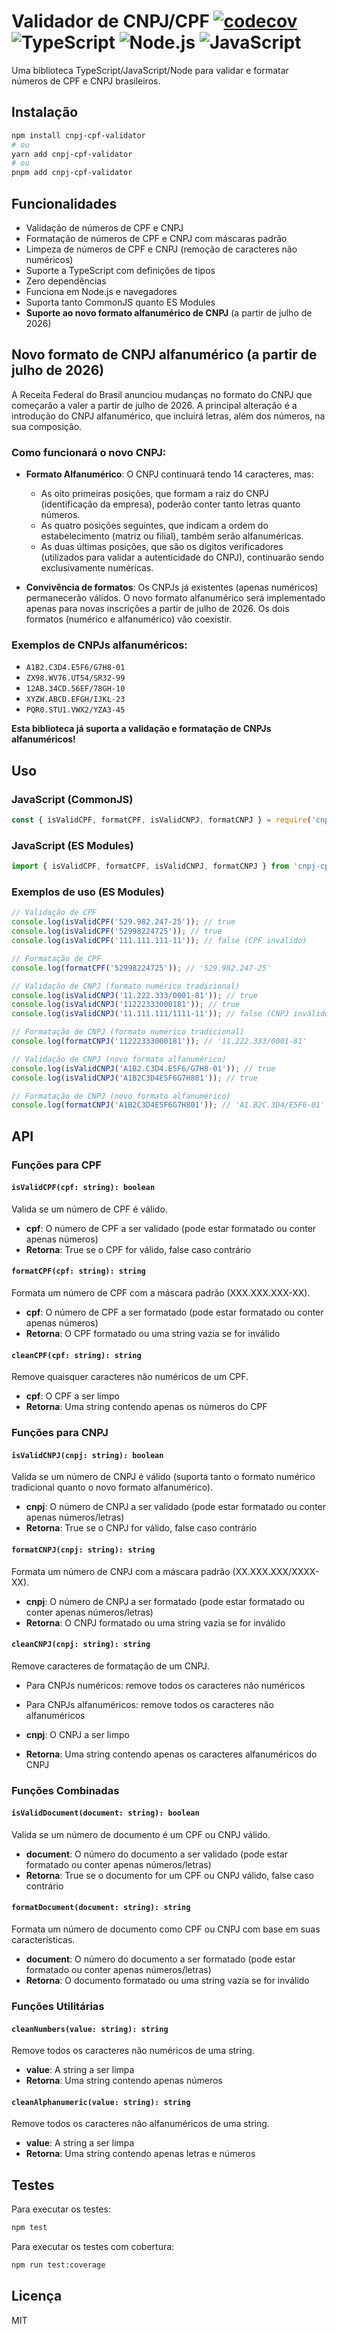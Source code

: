 # Validador de CNPJ/CPF [![codecov](https://codecov.io/gh/FredericoSFerreira/cnpj-cpf-validator/branch/main/graph/badge.svg?token=MBIO51G1JR)](https://codecov.io/gh/FredericoSFerreira/cnpj-cpf-validator) ![TypeScript](https://img.shields.io/badge/TypeScript-3178c6?logo=typescript&logoColor=white&style=flat) ![Node.js](https://img.shields.io/badge/Node.js-339933?logo=node.js&logoColor=white&style=flat) ![JavaScript](https://img.shields.io/badge/JavaScript-F7DF1E?logo=javascript&logoColor=black&style=flat)





Uma biblioteca TypeScript/JavaScript/Node para validar e formatar números de CPF e CNPJ brasileiros.

## Instalação

```bash
npm install cnpj-cpf-validator
# ou
yarn add cnpj-cpf-validator
# ou
pnpm add cnpj-cpf-validator
```

## Funcionalidades

- Validação de números de CPF e CNPJ
- Formatação de números de CPF e CNPJ com máscaras padrão
- Limpeza de números de CPF e CNPJ (remoção de caracteres não numéricos)
- Suporte a TypeScript com definições de tipos
- Zero dependências
- Funciona em Node.js e navegadores
- Suporta tanto CommonJS quanto ES Modules
- **Suporte ao novo formato alfanumérico de CNPJ** (a partir de julho de 2026)

## Novo formato de CNPJ alfanumérico (a partir de julho de 2026)

A Receita Federal do Brasil anunciou mudanças no formato do CNPJ que começarão a valer a partir de julho de 2026. A principal alteração é a introdução do CNPJ alfanumérico, que incluirá letras, além dos números, na sua composição.

### Como funcionará o novo CNPJ:

- **Formato Alfanumérico**: O CNPJ continuará tendo 14 caracteres, mas:
  - As oito primeiras posições, que formam a raiz do CNPJ (identificação da empresa), poderão conter tanto letras quanto números.
  - As quatro posições seguintes, que indicam a ordem do estabelecimento (matriz ou filial), também serão alfanuméricas.
  - As duas últimas posições, que são os dígitos verificadores (utilizados para validar a autenticidade do CNPJ), continuarão sendo exclusivamente numéricas.

- **Convivência de formatos**: Os CNPJs já existentes (apenas numéricos) permanecerão válidos. O novo formato alfanumérico será implementado apenas para novas inscrições a partir de julho de 2026. Os dois formatos (numérico e alfanumérico) vão coexistir.

### Exemplos de CNPJs alfanuméricos:

- `A1B2.C3D4.E5F6/G7H8-01`
- `ZX98.WV76.UT54/SR32-99`
- `12AB.34CD.56EF/78GH-10`
- `XYZW.ABCD.EFGH/IJKL-23`
- `PQR0.STU1.VWX2/YZA3-45`

**Esta biblioteca já suporta a validação e formatação de CNPJs alfanuméricos!**

## Uso

### JavaScript (CommonJS)

```javascript
const { isValidCPF, formatCPF, isValidCNPJ, formatCNPJ } = require('cnpj-cpf-validator');
```

### JavaScript (ES Modules)

```javascript
import { isValidCPF, formatCPF, isValidCNPJ, formatCNPJ } from 'cnpj-cpf-validator';
```

### Exemplos de uso (ES Modules)

```javascript
// Validação de CPF
console.log(isValidCPF('529.982.247-25')); // true
console.log(isValidCPF('52998224725')); // true
console.log(isValidCPF('111.111.111-11')); // false (CPF inválido)

// Formatação de CPF
console.log(formatCPF('52998224725')); // '529.982.247-25'

// Validação de CNPJ (formato numérico tradicional)
console.log(isValidCNPJ('11.222.333/0001-81')); // true
console.log(isValidCNPJ('11222333000181')); // true
console.log(isValidCNPJ('11.111.111/1111-11')); // false (CNPJ inválido)

// Formatação de CNPJ (formato numérico tradicional)
console.log(formatCNPJ('11222333000181')); // '11.222.333/0001-81'

// Validação de CNPJ (novo formato alfanumérico)
console.log(isValidCNPJ('A1B2.C3D4.E5F6/G7H8-01')); // true
console.log(isValidCNPJ('A1B2C3D4E5F6G7H801')); // true

// Formatação de CNPJ (novo formato alfanumérico)
console.log(formatCNPJ('A1B2C3D4E5F6G7H801')); // 'A1.B2C.3D4/E5F6-01'
```

## API

### Funções para CPF

#### `isValidCPF(cpf: string): boolean`

Valida se um número de CPF é válido.

- **cpf**: O número de CPF a ser validado (pode estar formatado ou conter apenas números)
- **Retorna**: True se o CPF for válido, false caso contrário

#### `formatCPF(cpf: string): string`

Formata um número de CPF com a máscara padrão (XXX.XXX.XXX-XX).

- **cpf**: O número de CPF a ser formatado (pode estar formatado ou conter apenas números)
- **Retorna**: O CPF formatado ou uma string vazia se for inválido

#### `cleanCPF(cpf: string): string`

Remove quaisquer caracteres não numéricos de um CPF.

- **cpf**: O CPF a ser limpo
- **Retorna**: Uma string contendo apenas os números do CPF

### Funções para CNPJ

#### `isValidCNPJ(cnpj: string): boolean`

Valida se um número de CNPJ é válido (suporta tanto o formato numérico tradicional quanto o novo formato alfanumérico).

- **cnpj**: O número de CNPJ a ser validado (pode estar formatado ou conter apenas números/letras)
- **Retorna**: True se o CNPJ for válido, false caso contrário

#### `formatCNPJ(cnpj: string): string`

Formata um número de CNPJ com a máscara padrão (XX.XXX.XXX/XXXX-XX).

- **cnpj**: O número de CNPJ a ser formatado (pode estar formatado ou conter apenas números/letras)
- **Retorna**: O CNPJ formatado ou uma string vazia se for inválido

#### `cleanCNPJ(cnpj: string): string`

Remove caracteres de formatação de um CNPJ.
- Para CNPJs numéricos: remove todos os caracteres não numéricos
- Para CNPJs alfanuméricos: remove todos os caracteres não alfanuméricos

- **cnpj**: O CNPJ a ser limpo
- **Retorna**: Uma string contendo apenas os caracteres alfanuméricos do CNPJ

### Funções Combinadas

#### `isValidDocument(document: string): boolean`

Valida se um número de documento é um CPF ou CNPJ válido.

- **document**: O número do documento a ser validado (pode estar formatado ou conter apenas números/letras)
- **Retorna**: True se o documento for um CPF ou CNPJ válido, false caso contrário

#### `formatDocument(document: string): string`

Formata um número de documento como CPF ou CNPJ com base em suas características.

- **document**: O número do documento a ser formatado (pode estar formatado ou conter apenas números/letras)
- **Retorna**: O documento formatado ou uma string vazia se for inválido

### Funções Utilitárias

#### `cleanNumbers(value: string): string`

Remove todos os caracteres não numéricos de uma string.

- **value**: A string a ser limpa
- **Retorna**: Uma string contendo apenas números

#### `cleanAlphanumeric(value: string): string`

Remove todos os caracteres não alfanuméricos de uma string.

- **value**: A string a ser limpa
- **Retorna**: Uma string contendo apenas letras e números

## Testes

Para executar os testes:

```bash
npm test
```

Para executar os testes com cobertura:

```bash
npm run test:coverage
```


## Licença

MIT
